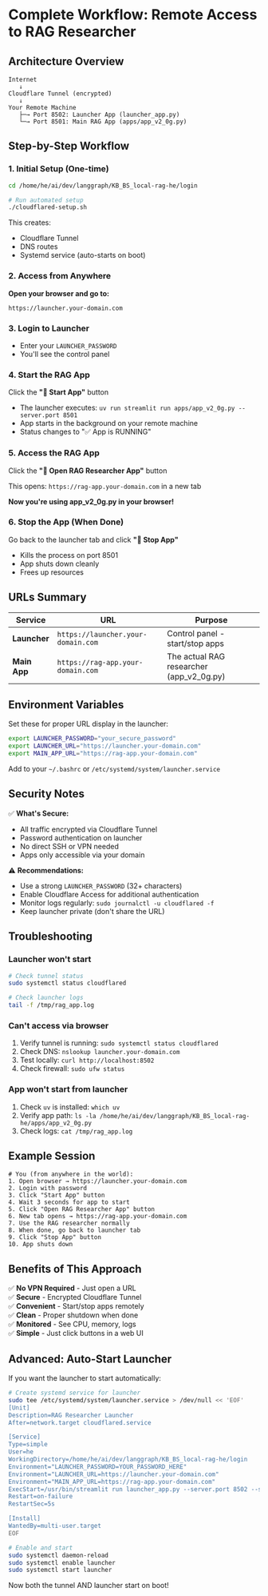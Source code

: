 # Complete Workflow: Remote Access to RAG Researcher

## Architecture Overview

```
Internet
   ↓
Cloudflare Tunnel (encrypted)
   ↓
Your Remote Machine
   ├─→ Port 8502: Launcher App (launcher_app.py)
   └─→ Port 8501: Main RAG App (apps/app_v2_0g.py)
```

## Step-by-Step Workflow

### 1. Initial Setup (One-time)

```bash
cd /home/he/ai/dev/langgraph/KB_BS_local-rag-he/login

# Run automated setup
./cloudflared-setup.sh
```

This creates:
- Cloudflare Tunnel
- DNS routes
- Systemd service (auto-starts on boot)

### 2. Access from Anywhere

**Open your browser and go to:**
```
https://launcher.your-domain.com
```

### 3. Login to Launcher

- Enter your `LAUNCHER_PASSWORD`
- You'll see the control panel

### 4. Start the RAG App

Click the **"🚀 Start App"** button

- The launcher executes: `uv run streamlit run apps/app_v2_0g.py --server.port 8501`
- App starts in the background on your remote machine
- Status changes to "✅ App is RUNNING"

### 5. Access the RAG App

Click the **"🚀 Open RAG Researcher App"** button

This opens: `https://rag-app.your-domain.com` in a new tab

**Now you're using app_v2_0g.py in your browser!**

### 6. Stop the App (When Done)

Go back to the launcher tab and click **"🛑 Stop App"**

- Kills the process on port 8501
- App shuts down cleanly
- Frees up resources

## URLs Summary

| Service | URL | Purpose |
|---------|-----|---------|
| **Launcher** | `https://launcher.your-domain.com` | Control panel - start/stop apps |
| **Main App** | `https://rag-app.your-domain.com` | The actual RAG researcher (app_v2_0g.py) |

## Environment Variables

Set these for proper URL display in the launcher:

```bash
export LAUNCHER_PASSWORD="your_secure_password"
export LAUNCHER_URL="https://launcher.your-domain.com"
export MAIN_APP_URL="https://rag-app.your-domain.com"
```

Add to your `~/.bashrc` or `/etc/systemd/system/launcher.service`

## Security Notes

✅ **What's Secure:**
- All traffic encrypted via Cloudflare Tunnel
- Password authentication on launcher
- No direct SSH or VPN needed
- Apps only accessible via your domain

⚠️ **Recommendations:**
- Use a strong `LAUNCHER_PASSWORD` (32+ characters)
- Enable Cloudflare Access for additional authentication
- Monitor logs regularly: `sudo journalctl -u cloudflared -f`
- Keep launcher private (don't share the URL)

## Troubleshooting

### Launcher won't start

```bash
# Check tunnel status
sudo systemctl status cloudflared

# Check launcher logs
tail -f /tmp/rag_app.log
```

### Can't access via browser

1. Verify tunnel is running: `sudo systemctl status cloudflared`
2. Check DNS: `nslookup launcher.your-domain.com`
3. Test locally: `curl http://localhost:8502`
4. Check firewall: `sudo ufw status`

### App won't start from launcher

1. Check `uv` is installed: `which uv`
2. Verify app path: `ls -la /home/he/ai/dev/langgraph/KB_BS_local-rag-he/apps/app_v2_0g.py`
3. Check logs: `cat /tmp/rag_app.log`

## Example Session

```
# You (from anywhere in the world):
1. Open browser → https://launcher.your-domain.com
2. Login with password
3. Click "Start App" button
4. Wait 3 seconds for app to start
5. Click "Open RAG Researcher App" button
6. New tab opens → https://rag-app.your-domain.com
7. Use the RAG researcher normally
8. When done, go back to launcher tab
9. Click "Stop App" button
10. App shuts down
```

## Benefits of This Approach

✅ **No VPN Required** - Just open a URL  
✅ **Secure** - Encrypted Cloudflare Tunnel  
✅ **Convenient** - Start/stop apps remotely  
✅ **Clean** - Proper shutdown when done  
✅ **Monitored** - See CPU, memory, logs  
✅ **Simple** - Just click buttons in a web UI  

## Advanced: Auto-Start Launcher

If you want the launcher to start automatically:

```bash
# Create systemd service for launcher
sudo tee /etc/systemd/system/launcher.service > /dev/null << 'EOF'
[Unit]
Description=RAG Researcher Launcher
After=network.target cloudflared.service

[Service]
Type=simple
User=he
WorkingDirectory=/home/he/ai/dev/langgraph/KB_BS_local-rag-he/login
Environment="LAUNCHER_PASSWORD=YOUR_PASSWORD_HERE"
Environment="LAUNCHER_URL=https://launcher.your-domain.com"
Environment="MAIN_APP_URL=https://rag-app.your-domain.com"
ExecStart=/usr/bin/streamlit run launcher_app.py --server.port 8502 --server.headless true
Restart=on-failure
RestartSec=5s

[Install]
WantedBy=multi-user.target
EOF

# Enable and start
sudo systemctl daemon-reload
sudo systemctl enable launcher
sudo systemctl start launcher
```

Now both the tunnel AND launcher start on boot!
